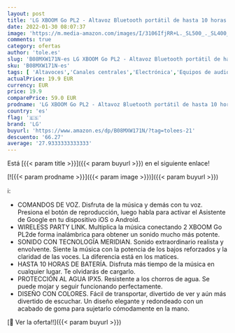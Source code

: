 ```yaml
---
layout: post
title: 'LG XBOOM Go PL2 - Altavoz Bluetooth portátil de hasta 10 horas de batería  resistencia al agua IPX5  altavoz para fiestas al aire libre con micrófono compatible con iPhone y Android en color azul.'
date: 2022-01-30 08:07:37
image: 'https://m.media-amazon.com/images/I/3106IfjRR+L._SL500_._SL400_.jpg'
comments: true
category: ofertas
author: 'tole.es'
slug: 'B08MXW171N-es LG XBOOM Go PL2 - Altavoz Bluetooth portátil de hasta 10...'
sku: 'B08MXW171N-es'
tags: [ 'Altavoces','Canales centrales','Electrónica','Equipos de audio y Hi-Fi','iphone','lg', ]
actualPrice: 19.9 EUR
currency: EUR
price: 19.9
comparePrice: 59.0 EUR
prodname: 'LG XBOOM Go PL2 - Altavoz Bluetooth portátil de hasta 10 horas de batería  resistencia al agua IPX5  altavoz para fiestas al aire libre con micrófono compatible con iPhone y Android en color azul.'
country: 'es'
flag: '🇪🇸'
brand: 'LG'
buyurl: 'https://www.amazon.es/dp/B08MXW171N/?tag=tolees-21'
descuento: '66.27'
average: '27.9333333333333'
---
```


Está [{{< param title >}}]({{< param buyurl >}}) en el siguiente enlace!

[![{{< param prodname >}}]({{< param image >}})]({{< param buyurl >}})

ℹ️:

- COMANDOS DE VOZ. Disfruta de la música y demás con tu voz. Presiona el botón de reproducción, luego habla para activar el Asistente de Google en tu dispositivo iOS o Android.
- WIRELESS PARTY LINK. Multiplica la música conectando 2 XBOOM Go PL2de forma inalámbrica para obtener un sonido mucho más potente.
- SONIDO CON TECNOLOGÍA MERIDIAN. Sonido extraordinario realista y envolvente. Siente la música con la potencia de los bajos reforzados y la claridad de las voces. La diferencia está en los matices.
- HASTA 10 HORAS DE BATERÍA. Disfruta más tiempo de la música en cualquier lugar. Te olvidarás de cargarlo.
- PROTECCIÓN AL AGUA IPX5. Resistente a los chorros de agua. Se puede mojar y seguir funcionando perfectamente.
- DISEÑO CON COLORES. Fácil de transportar, divertido de ver y aún más divertido de escuchar. Un diseño elegante y redondeado con un acabado de goma para sujetarlo cómodamente en la mano.

[🛒 Ver la oferta!!]({{< param buyurl >}})
